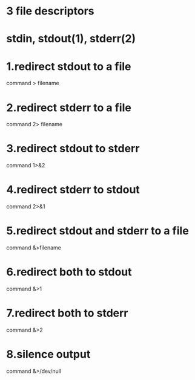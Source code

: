 # 3 file descriptors
# stdin, stdout(1), stderr(2)

# 1.redirect stdout to a file
command > filename

# 2.redirect stderr to a file
command 2> filename

# 3.redirect stdout to stderr
command 1>&2

# 4.redirect stderr to stdout
command 2>&1

# 5.redirect stdout and stderr to a file
command &>filename

# 6.redirect both to stdout
command &>1

# 7.redirect both to stderr
command &>2

# 8.silence output
command &>/dev/null

